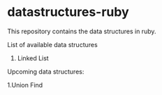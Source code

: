 # datastructures-ruby
This repository contains the data structures in ruby.

List of available data structures
1. Linked List


Upcoming data structures:

1.Union Find
